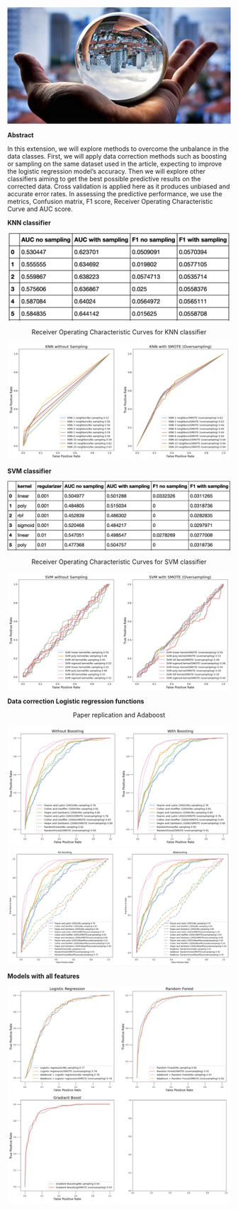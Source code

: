 <img src="img.jpeg">

**Abstract**

In this extension, we will explore methods to overcome the unbalance in the data classes. First, we will apply data correction methods such as boosting or sampling on the same dataset used in the article, expecting to improve the logistic regression model’s accuracy. Then we will explore other classifiers aiming to get the best possible predictive results on the corrected data. Cross validation is applied here as it produces unbiased and accurate error rates. In assessing the predictive performance, we use the metrics, Confusion matrix, F1 score, Receiver Operating Characteristic Curve and AUC score.

**KNN classifier**
<p align="center">
 <img src="images/KNN_table.png" width="500">
</p>

<p align="center">
 Receiver Operating Characteristic Curves for KNN classifier
</p>

<img src="images/KNN_ROC.png">

**SVM classifier**
<p align="center">
 <img src="images/SVM_table.png" width="700">
</p>

<p align="center">
 Receiver Operating Characteristic Curves for SVM classifier
</p>

<img src="images/SVM_ROC.png">

**Data correction**
  **Logistic regression functions**
  
  <p align="center">
   Paper replication and Adaboost
  </p>
  
  <img src="images/Paper_rep_adaboost.png">
  
  <img src="images/data_correction.png">
  
**Models with all features**

<img src="images/all_features.png">


